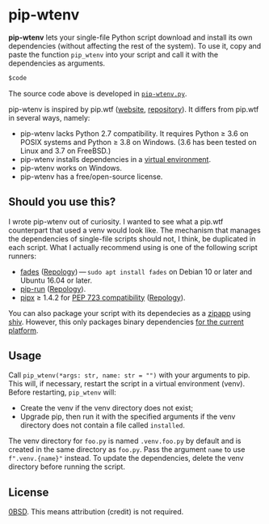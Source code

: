 # pip-wtenv

**pip-wtenv** lets your single-file Python script download and install its own dependencies
(without affecting the rest of the system).
To use it,
copy and paste the function `pip_wtenv` into your script and call it with the dependencies as arguments.

```python
$code
```

The source code above is developed in [`pip-wtenv.py`](pip-wtenv.py).

pip-wtenv is inspired by pip.wtf
([website](https://pip.wtf),
[repository](https://github.com/sabslikesobs/pip.wtf)).
It differs from pip.wtf in several ways,
namely:

- pip-wtenv lacks Python 2.7 compatibility.
  It requires Python &ge; 3.6 on POSIX systems
  and Python &ge; 3.8 on Windows.
  (3.6 has been tested on Linux and 3.7 on FreeBSD.)
- pip-wtenv installs dependencies in a
  [virtual environment](https://docs.python.org/3/library/venv.html).
- pip-wtenv works on Windows.
- pip-wtenv has a free/open-source license.

## Should you use this?

I wrote pip-wtenv out of curiosity.
I wanted to see what a pip.wtf counterpart that used a venv would look like.
The mechanism that manages the dependencies of single-file scripts should not,
I think,
be duplicated in each script.
What I actually recommend using is one of the following script runners:

- [fades](https://github.com/PyAr/fades)
  ([Repology](https://repology.org/project/fades/versions))&thinsp;&mdash;&thinsp;`sudo apt install fades` on Debian 10 or later and Ubuntu 16.04 or later.
- [pip-run](https://github.com/jaraco/pip-run)
  ([Repology](https://repology.org/project/python:pip-run/versions)).
- [pipx](https://github.com/pypa/pipx) &ge; 1.4.2 for [PEP 723 compatibility](https://github.com/pypa/pipx/issues/1187)
  ([Repology](https://repology.org/project/pipx/versions)).

You can also package your script with its dependecies as a
[zipapp](https://docs.python.org/3/library/zipapp.html)
using
[shiv](https://github.com/linkedin/shiv).
However,
this only packages binary dependencies
[for the current platform](https://github.com/linkedin/shiv/issues/26).

## Usage

Call `pip_wtenv(*args: str, name: str = "")` with your arguments to pip.
This will,
if necessary,
restart the script in a virtual environment (venv).
Before restarting,
`pip_wtenv` will:

- Create the venv
  if the venv directory does not exist;
- Upgrade pip,
  then run it with the specified arguments
  if the venv directory does not contain a file called `installed`.

The venv directory for `foo.py` is named `.venv.foo.py` by default and is created in the same directory as `foo.py`.
Pass the argument `name` to use `f".venv.{name}"` instead.
To update the dependencies,
delete the venv directory before running the script.

## License

[0BSD](LICENSE).
This means attribution (credit) is not required.
